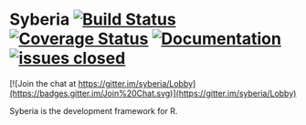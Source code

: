 Syberia [![Build Status](https://travis-ci.org/syberia/syberia.svg?branch=master)](https://travis-ci.org/syberia/syberia.svg?branch=master) [![Coverage Status](https://coveralls.io/repos/syberia/syberia/badge.svg)](https://coveralls.io/r/syberia/syberia) [![Documentation](https://img.shields.io/badge/rocco--docs-%E2%9C%93-blue.svg)](http://syberia.github.io/syberia/)  [![issues closed](http://issuestats.com/github/syberia/syberia/badge/pr?style=flat-square)](http://issuestats.com/github/syberia/syberia)
===========

[![Join the chat at https://gitter.im/syberia/Lobby](https://badges.gitter.im/Join%20Chat.svg)](https://gitter.im/syberia/Lobby)

Syberia is the development framework for R.

